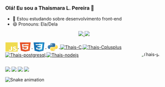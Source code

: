 ### Olá! Eu sou a Thaismara L. Pereira 👋

- 🌱 Estou estudando sobre desenvolvimento front-end
- 😄 Pronouns: Ela/Dela

<div align="center">
  <a href="https://github.com/ThaismaraPereira">
  <img height="180em" src="https://github-readme-stats.vercel.app/api?username=ThaismaraPereira&show_icons=true&theme=radical&include_all_commits=true&count_private=true"/>
  <img height="180em" src="https://github-readme-stats.vercel.app/api/top-langs/?username=ThaismaraPereira&layout=compact&langs_count=16&theme=radical"/>
</div>
  
  <div style="display: inline_block"><br>
  <img align="center" alt="Thais-Js" height="30" width="40" src="https://raw.githubusercontent.com/devicons/devicon/master/icons/javascript/javascript-plain.svg">
  <img align="center" alt="Thais-HTML" height="30" width="40" src="https://raw.githubusercontent.com/devicons/devicon/master/icons/html5/html5-original.svg">
  <img align="center" alt="Thais-CSS" height="30" width="40" src="https://raw.githubusercontent.com/devicons/devicon/master/icons/css3/css3-original.svg">
  <img align="center" alt="Thais-Python" height="30" width="40" src="https://raw.githubusercontent.com/devicons/devicon/master/icons/python/python-original.svg">
  <img align="center" alt="Thais-C" height="30" width="40" src="https://cdn.jsdelivr.net/gh/devicons/devicon/icons/c/c-original.svg">
    <img align="center" alt="Thais-Cplusplus" height="30" width="40" src="https://cdn.jsdelivr.net/gh/devicons/devicon/icons/cplusplus/cplusplus-original.svg">
    <img align="center" alt="Thais-postgresql" height="30" width="40" src="https://cdn.jsdelivr.net/gh/devicons/devicon/icons/postgresql/postgresql-original.svg">
    <img align="center" alt="Thais-nodejs" height="30" width="40" src="https://cdn.jsdelivr.net/gh/devicons/devicon/icons/nodejs/nodejs-plain.svg">
    
  <img align="right" alt="Thais-pic" height="150" style="border-radius:50px;" src="https://cdn.discordapp.com/attachments/961345818982486066/961345902008762498/figurinha.png">
</div>
  
 ##
  
  <div> 
    <a href="https://wa.link/lv2jvt" ><img src="https://img.shields.io/badge/WhatsApp-25D366?style=for-the-badge&logo=whatsapp&logoColor=white"></a> 
 <a href="https://discord.com/users/353692203740037120" target="_blank"><img src="https://img.shields.io/badge/Discord-7289DA?style=for-the-badge&logo=discord&logoColor=white" target="_blank"></a> 
  <a href = "mailto:thaismarapereira@hotmail.com"><img src="https://img.shields.io/badge/Gmail-D14836?style=for-the-badge&logo=gmail&logoColor=white" target="_blank"></a>
  <a href="https://www.linkedin.com/in/thaismara-l-pereira" target="_blank"><img src="https://img.shields.io/badge/-LinkedIn-%230077B5?style=for-the-badge&logo=linkedin&logoColor=white" target="_blank"></a> 
 
  ![Snake animation](https://github.com/ThaismaraPereira/ThaismaraPereira/blob/output/github-contribution-grid-snake.svg)
 
</div>
